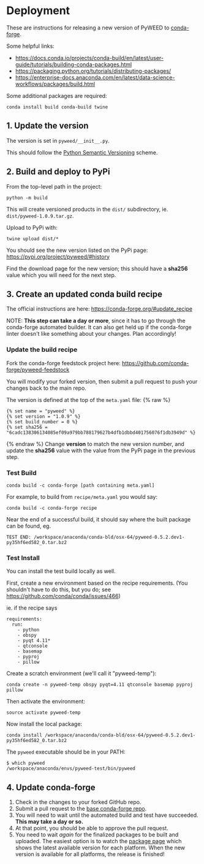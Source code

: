 # Deployment

These are instructions for releasing a new version of PyWEED to [conda-forge](https://conda-forge.org/).

Some helpful links:

- <https://docs.conda.io/projects/conda-build/en/latest/user-guide/tutorials/building-conda-packages.html>
- <https://packaging.python.org/tutorials/distributing-packages/>
- <https://enterprise-docs.anaconda.com/en/latest/data-science-workflows/packages/build.html>

Some additional packages are required:

```
conda install build conda-build twine
```

## 1. Update the version

The version is set in `pyweed/__init__.py`.

This should follow the
[Python Semantic Versioning](https://packaging.python.org/tutorials/distributing-packages/#semantic-versioning-preferred)
scheme.

## 2. Build and deploy to PyPi

From the top-level path in the project:

```
python -m build
```

This will create versioned products in the `dist/` subdirectory, ie. `dist/pyweed-1.0.9.tar.gz`.

Upload to PyPi with:

```
twine upload dist/*
```

You should see the new version listed on the PyPi page: <https://pypi.org/project/pyweed/#history>

Find the download page for the new version; this should have a **sha256** value which you will need for the next step.

## 3. Create an updated conda build recipe

The official instructions are here: <https://conda-forge.org/#update_recipe>

NOTE: **This step can take a day or more**, since it has to go through the conda-forge automated builder. It can
also get held up if the conda-forge linter doesn't like something about your changes. Plan accordingly!

### Update the build recipe

Fork the conda-forge feedstock project here: <https://github.com/conda-forge/pyweed-feedstock>

You will modify your forked version, then submit a pull request to push your changes back to the main repo.

The version is defined at the top of the `meta.yaml` file:
{% raw %}

```
{% set name = "pyweed" %}
{% set version = "1.0.9" %}
{% set build_number = 0 %}
{% set sha256 = "6cadc138306134085ef09a979bb788179627b4dfb1dbbd401756076f1db3949d" %}
```

{% endraw %}
Change **version** to match the new version number, and
update the **sha256** value with the value from the PyPi page in the previous step.

### Test Build

```
conda build -c conda-forge [path containing meta.yaml]
```

For example, to build from `recipe/meta.yaml` you would say:

```
conda build -c conda-forge recipe
```

Near the end of a successful build, it should say where the built package can be found, eg.

    TEST END: /workspace/anaconda/conda-bld/osx-64/pyweed-0.5.2.dev1-py35hf6ed582_0.tar.bz2

### Test Install

You can install the test build locally as well.

First, create a new environment based on the recipe requirements.
(You shouldn't have to do this, but you do; see <https://github.com/conda/conda/issues/466>)

ie. if the recipe says

```
requirements:
  run:
    - python
    - obspy
    - pyqt 4.11*
    - qtconsole
    - basemap
    - pyproj
    - pillow
```

Create a scratch environment (we'll call it "pyweed-temp"):

```
conda create -n pyweed-temp obspy pyqt=4.11 qtconsole basemap pyproj pillow
```

Then activate the environment:

```
source activate pyweed-temp
```

Now install the local package:

```
conda install /workspace/anaconda/conda-bld/osx-64/pyweed-0.5.2.dev1-py35hf6ed582_0.tar.bz2
```

The `pyweed` executable should be in your PATH:

```
$ which pyweed
/workspace/anaconda/envs/pyweed-test/bin/pyweed
```

## 4. Update conda-forge

1. Check in the changes to your forked GitHub repo.
2. Submit a pull request to the [base conda-forge repo](https://github.com/conda-forge/pyweed-feedstock).
3. You will need to wait until the automated build and test have succeeded. **This may take a day or so.**
4. At that point, you should be able to approve the pull request.
5. You need to wait _again_ for the finalized packages to be built and uploaded. The easiest option is to watch
   the [package page](https://anaconda.org/conda-forge/pyweed) which shows the latest available version for each
   platform. When the new version is available for all platforms, the release is finished!
